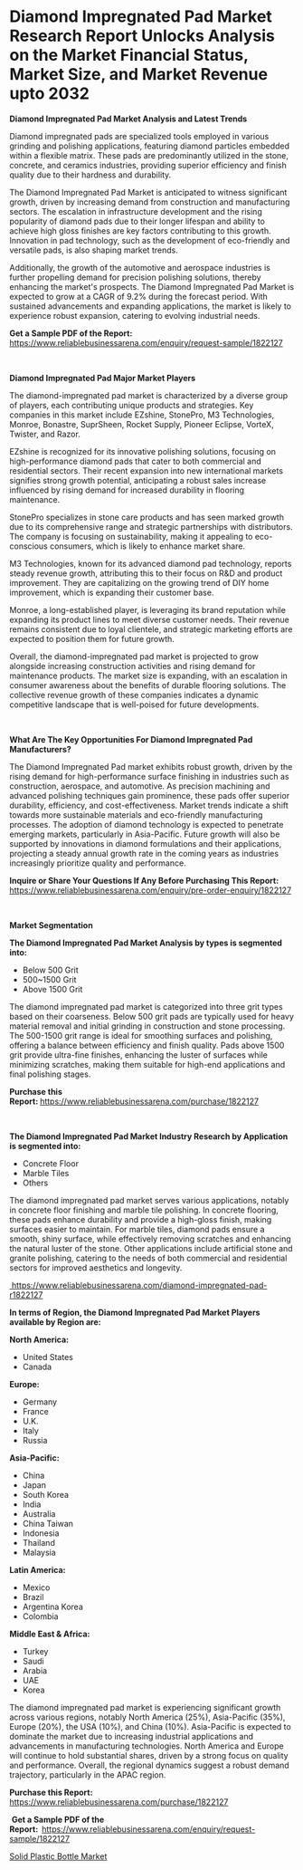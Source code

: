 <p><h1>Diamond Impregnated Pad Market Research Report Unlocks Analysis on the Market Financial Status, Market Size, and Market Revenue upto 2032</h1></p><p><strong>Diamond Impregnated Pad Market Analysis and Latest Trends</strong></p>
<p><p>Diamond impregnated pads are specialized tools employed in various grinding and polishing applications, featuring diamond particles embedded within a flexible matrix. These pads are predominantly utilized in the stone, concrete, and ceramics industries, providing superior efficiency and finish quality due to their hardness and durability.</p><p>The Diamond Impregnated Pad Market is anticipated to witness significant growth, driven by increasing demand from construction and manufacturing sectors. The escalation in infrastructure development and the rising popularity of diamond pads due to their longer lifespan and ability to achieve high gloss finishes are key factors contributing to this growth. Innovation in pad technology, such as the development of eco-friendly and versatile pads, is also shaping market trends.</p><p>Additionally, the growth of the automotive and aerospace industries is further propelling demand for precision polishing solutions, thereby enhancing the market's prospects. The Diamond Impregnated Pad Market is expected to grow at a CAGR of 9.2% during the forecast period. With sustained advancements and expanding applications, the market is likely to experience robust expansion, catering to evolving industrial needs.</p></p>
<p><strong>Get a Sample PDF of the Report:&nbsp;</strong> <a href="https://www.reliablebusinessarena.com/enquiry/request-sample/1822127?utm_campaign=2112&utm_medium=2&utm_source=Github&utm_content=ia&utm_term=09022025&utm_id=diamond-impregnated-pad">https://www.reliablebusinessarena.com/enquiry/request-sample/1822127</a></p>
<p>&nbsp;</p>
<p><strong>Diamond Impregnated Pad Major Market Players</strong></p>
<p><p>The diamond-impregnated pad market is characterized by a diverse group of players, each contributing unique products and strategies. Key companies in this market include EZshine, StonePro, M3 Technologies, Monroe, Bonastre, SuprSheen, Rocket Supply, Pioneer Eclipse, VorteX, Twister, and Razor.</p><p>EZshine is recognized for its innovative polishing solutions, focusing on high-performance diamond pads that cater to both commercial and residential sectors. Their recent expansion into new international markets signifies strong growth potential, anticipating a robust sales increase influenced by rising demand for increased durability in flooring maintenance.</p><p>StonePro specializes in stone care products and has seen marked growth due to its comprehensive range and strategic partnerships with distributors. The company is focusing on sustainability, making it appealing to eco-conscious consumers, which is likely to enhance market share.</p><p>M3 Technologies, known for its advanced diamond pad technology, reports steady revenue growth, attributing this to their focus on R&D and product improvement. They are capitalizing on the growing trend of DIY home improvement, which is expanding their customer base.</p><p>Monroe, a long-established player, is leveraging its brand reputation while expanding its product lines to meet diverse customer needs. Their revenue remains consistent due to loyal clientele, and strategic marketing efforts are expected to position them for future growth.</p><p>Overall, the diamond-impregnated pad market is projected to grow alongside increasing construction activities and rising demand for maintenance products. The market size is expanding, with an escalation in consumer awareness about the benefits of durable flooring solutions. The collective revenue growth of these companies indicates a dynamic competitive landscape that is well-poised for future developments.</p></p>
<p>&nbsp;</p>
<p><strong>What Are The Key Opportunities For Diamond Impregnated Pad Manufacturers?</strong></p>
<p><p>The Diamond Impregnated Pad market exhibits robust growth, driven by the rising demand for high-performance surface finishing in industries such as construction, aerospace, and automotive. As precision machining and advanced polishing techniques gain prominence, these pads offer superior durability, efficiency, and cost-effectiveness. Market trends indicate a shift towards more sustainable materials and eco-friendly manufacturing processes. The adoption of diamond technology is expected to penetrate emerging markets, particularly in Asia-Pacific. Future growth will also be supported by innovations in diamond formulations and their applications, projecting a steady annual growth rate in the coming years as industries increasingly prioritize quality and performance.</p></p>
<p><strong>Inquire or Share Your Questions If Any Before Purchasing This Report:</strong> <a href="https://www.reliablebusinessarena.com/enquiry/pre-order-enquiry/1822127?utm_campaign=2112&utm_medium=2&utm_source=Github&utm_content=ia&utm_term=09022025&utm_id=diamond-impregnated-pad">https://www.reliablebusinessarena.com/enquiry/pre-order-enquiry/1822127</a></p>
<p>&nbsp;</p>
<p><strong>Market Segmentation</strong></p>
<p><strong>The Diamond Impregnated Pad Market Analysis by types is segmented into:</strong></p>
<p><ul><li>Below 500 Grit</li><li>500~1500 Grit</li><li>Above 1500 Grit</li></ul></p>
<p><p>The diamond impregnated pad market is categorized into three grit types based on their coarseness. Below 500 grit pads are typically used for heavy material removal and initial grinding in construction and stone processing. The 500-1500 grit range is ideal for smoothing surfaces and polishing, offering a balance between efficiency and finish quality. Pads above 1500 grit provide ultra-fine finishes, enhancing the luster of surfaces while minimizing scratches, making them suitable for high-end applications and final polishing stages.</p></p>
<p><strong>Purchase this Report:&nbsp;</strong><a href="https://www.reliablebusinessarena.com/purchase/1822127?utm_campaign=2112&utm_medium=2&utm_source=Github&utm_content=ia&utm_term=09022025&utm_id=diamond-impregnated-pad">https://www.reliablebusinessarena.com/purchase/1822127</a></p>
<p>&nbsp;</p>
<p><strong>The Diamond Impregnated Pad Market Industry Research by Application is segmented into:</strong></p>
<p><ul><li>Concrete Floor</li><li>Marble Tiles</li><li>Others</li></ul></p>
<p><p>The diamond impregnated pad market serves various applications, notably in concrete floor finishing and marble tile polishing. In concrete flooring, these pads enhance durability and provide a high-gloss finish, making surfaces easier to maintain. For marble tiles, diamond pads ensure a smooth, shiny surface, while effectively removing scratches and enhancing the natural luster of the stone. Other applications include artificial stone and granite polishing, catering to the needs of both commercial and residential sectors for improved aesthetics and longevity.</p></p>
<p><a href="https://www.reliablebusinessarena.com/diamond-impregnated-pad-r1822127?utm_campaign=2112&utm_medium=2&utm_source=Github&utm_content=ia&utm_term=09022025&utm_id=diamond-impregnated-pad">&nbsp;https://www.reliablebusinessarena.com/diamond-impregnated-pad-r1822127</a></p>
<p><strong>In terms of Region, the Diamond Impregnated Pad Market Players available by Region are:</strong></p>
<p>
    <p> <strong> North America: </strong>
        <ul>
            <li>United States</li>
            <li>Canada</li>
        </ul>
        </p> 
    <p> <strong> Europe: </strong>
        <ul>
            <li>Germany</li>
            <li>France</li>
            <li>U.K.</li>
            <li>Italy</li>
            <li>Russia</li>
        </ul>
        </p> 
    <p> <strong> Asia-Pacific: </strong>
        <ul>
            <li>China</li>
            <li>Japan</li>
            <li>South Korea</li>
            <li>India</li>
            <li>Australia</li>
            <li>China Taiwan</li>
            <li>Indonesia</li>
            <li>Thailand</li>
            <li>Malaysia</li>
        </ul>
        </p> 
    <p> <strong> Latin America: </strong>
        <ul>
            <li>Mexico</li>
            <li>Brazil</li>
            <li>Argentina Korea</li>
            <li>Colombia</li>
        </ul>
        </p> 
    <p> <strong> Middle East & Africa: </strong>
        <ul>
            <li>Turkey</li>
            <li>Saudi</li>
            <li>Arabia</li>
            <li>UAE</li>
            <li>Korea</li>
        </ul>
    </p>
    </p>
<p><p>The diamond impregnated pad market is experiencing significant growth across various regions, notably North America (25%), Asia-Pacific (35%), Europe (20%), the USA (10%), and China (10%). Asia-Pacific is expected to dominate the market due to increasing industrial applications and advancements in manufacturing technologies. North America and Europe will continue to hold substantial shares, driven by a strong focus on quality and performance. Overall, the regional dynamics suggest a robust demand trajectory, particularly in the APAC region.</p></p>
<p><strong>Purchase this Report: </strong><a href="https://www.reliablebusinessarena.com/purchase/1822127?utm_campaign=2112&utm_medium=2&utm_source=Github&utm_content=ia&utm_term=09022025&utm_id=diamond-impregnated-pad">https://www.reliablebusinessarena.com/purchase/1822127</a></p>
<p>&nbsp;<strong>Get a Sample PDF of the Report:&nbsp;&nbsp;</strong><a href="https://www.reliablebusinessarena.com/enquiry/request-sample/1822127?utm_campaign=2112&utm_medium=2&utm_source=Github&utm_content=ia&utm_term=09022025&utm_id=diamond-impregnated-pad">https://www.reliablebusinessarena.com/enquiry/request-sample/1822127</a></p>
<p><strong></strong></p>
<p><p><a href="https://github.com/AshikRahman991/Market-Research-Report-List-1/blob/main/solid-plastic-bottle-market.md?utm_campaign=2112&utm_medium=2&utm_source=Github&utm_content=ia&utm_term=09022025&utm_id=diamond-impregnated-pad">Solid Plastic Bottle Market</a></p></p>